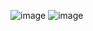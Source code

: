 ![image](https://github.com/user-attachments/assets/4aef0873-f4b1-4642-a1c7-ba2c850f6f7e)
![image](https://github.com/user-attachments/assets/e0a67c6f-61fb-4709-a1cf-05fd4a8cb7ac)
